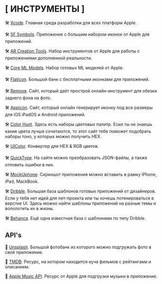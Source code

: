 # **[ ИНСТРУМЕНТЫ ]**


🛠 [Xcode](https://developer.apple.com/xcode/).
Главная среда разработки для всех платформ Apple. 

🛠 [SF Symbols](https://developer.apple.com/sf-symbols/).
Приложение с большим набором иконок от Apple для приложений.

🛠 [AR Creation Tools](https://developer.apple.com/augmented-reality/tools/).
Набор инструментов от Apple для работы с приложениями дополненной реальности.

🛠 [Core ML Models](https://developer.apple.com/machine-learning/models/).
Набор готовых ML моделей от Apple.

🛠 [Flaticon](https://www.flaticon.com/ru/).
Большой банк с бесплатными иконками для приложений.

🛠 [Remove](https://www.remove.bg/upload).
Сайт, который даёт прострой онлайн-инструмент для обезки заднего фона на фото.

🛠 [Appicon](https://appicon.co).
Сайт, который онлайн генерирует иконку под все размеры для iOS iPadOS и Android приложений.

🛠 [Color Hunt](https://colorhunt.co).
Здесь есть наборы цветовых палитр. Есил ты не знаешь какие цвета лучше сочетаются, то этот сайт тебе поможет подобрать наборы тоно, у которых можно получить HEX.

🛠 [UIColor](https://www.uicolor.io/#/hex-to-ui).
Конвертер для HEX & RGB цветов.

🛠 [QuickType](https://quicktype.io).
На сайте можно преобразовать JSON-файлы, а также отловить ошибки в них.

🛠 [MockUphone](https://mockuphone.com).
Скриншот приложения можно вставить в рамку iPhone, iPad, MackBook.

🛠 [Dribble](https://dribbble.com/shots).
Большая база шаблонов готовых приложений от дизайнеров. Если у тебя нет идей для пет-проекта или ты хочешь потенироваться в верстке UI. Здесь можно найти шаблоны приложений на разные темы и вополотить их в жизнь.

🛠 [Behance](https://www.behance.net).
Eщё одна известная база с шаблонами по типу Dribble.

## **API's**

🔌 [Unsplash](https://unsplash.com).
Большой фотобанк из которого можно подгружать фото в своё приложение.

🔌 [TMDB](https://www.themoviedb.org/?language=ru).
Ресурс, на котором находится куча фильмов с рейтингами и описанием.

🔌 [Apple Music API](https://developer.apple.com/documentation/applemusicapi/).
Ресурс от Apple для подгрузки музыки в приложение.
